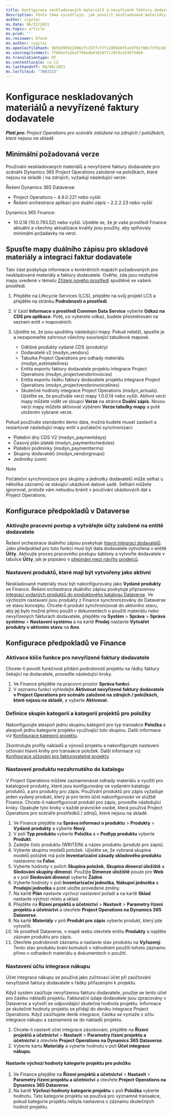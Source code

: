 ```yaml
---
title: Konfigurace neskladovaných materiálů a nevyřízené faktury dodavatele
description: Tento téma vysvětluje, jak povolit neskladované materiály a nevyřízené faktury dodavatele.
author: sigitac
ms.date: 06/22/2021
ms.topic: article
ms.prod: ''
ms.reviewer: kfend
ms.author: sigitac
ms.openlocfilehash: 9b55d959228062fc3577cf7f12d8926f51e9791f98c73fdc4b78251312a8a77a
ms.sourcegitcommit: 7f8d1e7a16af769adb43d1877c28fdce53975db8
ms.translationtype: HT
ms.contentlocale: cs-CZ
ms.lasthandoff: 08/06/2021
ms.locfileid: "7003223"
---
```

# <a name="configure-non-stocked-materials-and-pending-vendor-invoices"></a>Konfigurace neskladovaných materiálů a nevyřízené faktury dodavatele

_**Platí pro:** Project Operations pro scénáře založené na zdrojích / položkách, které nejsou na skladě_

## <a name="minimum-version-requirement"></a>Minimální požadovaná verze

Používání neskladovaných materiálů a nevyřízené faktury dodavatele pro scénáře Dynamics 365 Project Operations založené na položkách, které nejsou na skladě / na zdrojích, vyžadují následující verze:

Řešení Dynamics 365 Dataverse:

- Project Operations – 4.9.0.221 nebo vyšší
- Řešení orchestrace aplikací pro duální zápis – 2.2.2.23 nebo vyšší

Dynamics 365 Finance:
- 10.0.18 (10.0.793.52) nebo vyšší. Ujistěte se, že je vaše prostředí Finance aktuální a všechny aktualizace kvality jsou použity, aby splňovaly minimální požadavky na verzi.

## <a name="run-dual-write-maps-for-non-stocked-materials-and-vendor-invoice-integration"></a>Spusťte mapy duálního zápisu pro skladové materiály a integraci faktur dodavatele

Tato část poskytuje informace o konkrétních mapách požadovaných pro neskladované materiály a faktury dodavatele. Ověřte, zda jsou nezbytné mapy uvedené v tématu [Zřízení nového prostředí](../environment/resource-provision-new-environment.md#run-project-operations-dual-write-maps) spuštěné ve vašem prostředí.

1. Přejděte na Lifecycle Services (LCS), přejděte na svůj projekt LCS a přejděte na stránku **Podrobnosti o prostředí**.
2. V části **Informace o prostředí Common Data Service** vyberte **Odkaz na CDS pro aplikace**. Poté, co vyberete odkaz, budete přesměrováni na seznam entit v mapováních.
3. Ujistěte se, že jsou spuštěny následující mapy. Pokud neběží, spusťte je a nezapomeňte zahrnout všechny související tabulkové mapové.

    - Odlišné produkty vydané CDS (produkty)
    - Dodavatelé v2 (msdyn_vendors)
    - Tabulka Project Operations pro odhady materiálu (msdyn_estimatelines)
    - Entita exportu faktury dodavatele projektu integrace Project Operations (msdyn_projectvendorinvoices)
    - Entita exportu řádku faktury dodavatele projektu integrace Project Operations (msdyn_projectvendorinvoicelines)
    - Skutečné hodnoty integrace Project Operations (msdyn_actuals). Ujistěte se, že používáte verzi mapy 1.0.0.14 nebo vyšší. Aktivní verzi mapy můžete vidět ve sloupci **Verze** na stránce **Duální zápis**. Novou verzi mapy můžete aktivovat výběrem **Verze tabulky mapy** a poté uložením vybrané verze.

Pokud používáte standardní demo data, možná budete muset zastavit a restartovat následující mapy entit s počáteční synchronizací:
  - Platební dny CDS V2 (msdyn_paymentdays)
  - Časový plán plateb (msdyn_paymentschedules)
  - Platební podmínky (msdyn_paymentterms)
  - Skupiny dodavatelů (msdyn_vendorgroups)
  - Jednotky (uom)

> [!NOTE]
> Počáteční synchronizace pro skupiny a jednotky dodavatelů může selhat u několika záznamů ve stávající ukázkové datové sadě. Selhání můžete ignorovat, protože vám nebudou bránit v používání ukázkových dat s Project Operations.

## <a name="configure-prerequisites-in-dataverse"></a>Konfigurace předpokladů v Dataverse

### <a name="activate-workflow-to-create-accounts-based-on-vendor-entity"></a>Aktivujte pracovní postup a vytvářejte účty založené na entitě dodavatele

Řešení orchestrace duálního zápisu poskytuje [hlavní integraci dodavatelů](/dynamics365/fin-ops-core/dev-itpro/data-entities/dual-write/vendor-mapping). Jako předpoklad pro tuto funkci musí být data dodavatele vytvořena v entitě **Účty**. Aktivujte proces pracovního postupu šablony a vytvořte dodavatele v tabulce **Účty**, jak je popsáno v [přepínání mezi návrhy prodejců](/dynamics365/fin-ops-core/dev-itpro/data-entities/dual-write/vendor-switch).

### <a name="set-products-to-be-created-as-active"></a>Nastavení produktů, které mají být vytvořeny jako aktivní

Neskladované materiály musí být nakonfigurovány jako **Vydané produkty** ve Finance. Řešení orchestrace duálního zápisu poskytuje připravenou [integraci vydaných produktů do produktového katalogu Dataverse](/dynamics365/fin-ops-core/dev-itpro/data-entities/dual-write/product-mapping). Ve výchozím nastavení jsou produkty z Finance synchronizovány do Dataverse ve stavu konceptu. Chcete-li produkt synchronizovat do aktivního stavu, aby jej bylo možné přímo použít v dokumentech o použití materiálu nebo nevyřízených fakturách dodavatele, přejděte na **Systém** > **Správa** > **Správa systému** > **Nastavení systému** a na kartě **Prodej** nastavte **Vytvářet produkty v aktivním stavu** na **Ano**.

## <a name="configure-prerequisites-in-finance"></a>Konfigurace předpokladů ve Finance

### <a name="enable-the-feature-key-for-pending-vendor-invoices"></a>Aktivace klíče funkce pro nevyřízené faktury dodavatele

Chcete-li povolit funkčnost přidání podrobností projektu na řádky faktury čekající na dodavatele, proveďte následující kroky.

1. Ve Finance přejděte na pracovní prostor **Správa funkcí**.
2. V seznamu funkcí vyhledejte **Aktivovat nevyřízené faktury dodavatele v Project Operations pro scénáře založené na zdrojích / položkách, které nejsou na skladě**, a vyberte **Aktivovat**.

### <a name="define-category-groups-and-project-categories-for-items"></a>Definice skupin kategorií a kategorií projektů pro položky

Nakonfigurujte alespoň jednu skupinu kategorií pro typ transakce **Položka** a alespoň jednu kategorie projektu využívající tuto skupinu. Další informace viz [Konfigurace kategorií projektu](../project-accounting/configure-project-categories.md#category-groups).

Zkontrolujte profily nákladů a výnosů projektu a nakonfigurujte nastavení účtování hlavní knihy pro transakce položek. Další informace viz [Konfigurace účtování pro fakturovatelné projekty](../project-accounting/configure-accounting-billable-projects.md).

### <a name="set-up-a-write-in-product"></a>Nastavení produktu nezahrnutého do katalogu

V Project Operations můžete zaznamenávat odhady materiálu a využití pro katalogové produkty, které jsou konfigurovány ve vydaném katalogu produktů, a pro produkty pro zápis. Používání produktů pro zápis vyžaduje jeden vydaný produkt, který je pro tento účel nakonfigurován ve službě Finance. Chcete-li nakonfigurovat produkt pro zápis, proveďte následující kroky. Opakujte tyto kroky v každé právnické osobě, která používá Project Operations pro scénáře prostředků / zdrojů, které nejsou na skladě.

1. Ve Finance přejděte na **Správa informací o produktu** > **Produkty** > **Vydané produkty** a vyberte **Nový**.
2. V poli **Typ produktu** vyberte **Položka** a v **Podtyp produktu** vyberte **Produkt**.
3. Zadejte číslo produktu (WRITEIN) a název produktu (produkt pro zápis).
4. Vyberte skupinu modelů položek. Ujistěte se, že vybraná skupina modelů položek má pole **Inventarizační zásady skladového produktu** nastaveno na **False**.
5. Vyberte hodnoty v polích **Skupina položek**, **Skupina dimenzí úložiště** a **Sledování skupiny dimenzí**. Použijte **Dimenze úložiště** pouze pro **Web** a v poli **Sledování dimenzí** vyberte **Žádné**.
6. Vyberte hodnoty v poli **Inventarizační jednotka**, **Nákupní jednotka** a **Prodejní jednotka** a poté uložte provedené změny.
7. Na kartě **Plán** nastavte výchozí nastavení pořadí a na kartě **Sklad** nastavte výchozí místo a sklad.
8. Přejděte na **Řízení projektů a účetnictví** > **Nastavit** > **Parametry řízení projektu a účetnictví** a otevřete **Project Operations na Dynamics 365 Dataverse**. 
9. Na kartě **Materiály** v poli **Produkt pro zápis** vyberte produkt, který jste vytvořili.
10. Ve prostředí Dataverse, v mapě webu otevřete entitu **Produkty** a najděte záznam produktu pro zápis. 
11. Otevřete podrobnosti záznamu a nastavte stav produktu na **Vyřazený**. Tento stav produktu brání komukoli v náhodném použití tohoto záznamu přímo v odhadech materiálu a dokumentech o použití.

### <a name="set-up-a-procurement-integration-account"></a>Nastavení účtu integrace nákupu

Účet integrace nákupu se používá jako zúčtovací účet při zaúčtování nevyřízené faktury dodavatele s řádky přiřazenými k projektu.

Když systém zaúčtuje nevyřízenou fakturu dodavatele, použije se tento účet pro částku nákladů projektu. Fakturační údaje dodavatele jsou zpracovány v Dataverse a vytvoří se odpovídající skutečná hodnota projektu. Informace ze skutečné hodnoty projektu se přidají do deníku integrace Project Operations. Když zaúčtujete deník integrace, částka se vymaže z účtu integrace nákupu a zaznamená se do nákladů projektu.

1. Chcete-li nastavit účet integrace zásobování, přejděte na **Řízení projektů a účetnictví** > **Nastavit** > **Parametry řízení projektu a účetnictví** a otevřete **Project Operations na Dynamics 365 Dataverse**. 
2. Vyberte kartu **Materiály** a vyberte hodnotu v poli **Účet integrace nákupu**.

#### <a name="set-up-project-category-defaults-for-an-item"></a>Nastavte výchozí hodnoty kategorie projektu pro položku

1. Ve Finance přejděte na **Řízení projektů a účetnictví** > **Nastavit** > **Parametry řízení projektu a účetnictví** a otevřete **Project Operations na Dynamics 365 Dataverse**. 
2. Na kartě **Výchozí hodnoty kategorie projektu** v poli **Položka** vyberte hodnotu. Tato kategorie projektu se používá pro významné transakce, pokud kategorie projektu nebyla nastavena v záznamu skutečných hodnot projektu.

